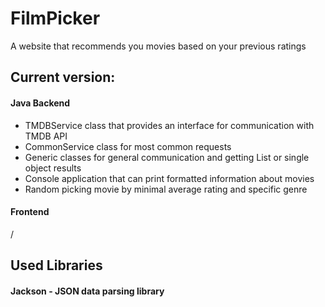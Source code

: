 # FilmPicker
A website that recommends you movies based on your previous ratings

## Current version:

#### Java Backend
* TMDBService class that provides an interface for communication with TMDB API
* CommonService class for most common requests
* Generic classes for general communication and getting List or single object results
* Console application that can print formatted information about movies
* Random picking movie by minimal average rating and specific genre

#### Frontend
/

## Used Libraries

#### Jackson - JSON data parsing library
